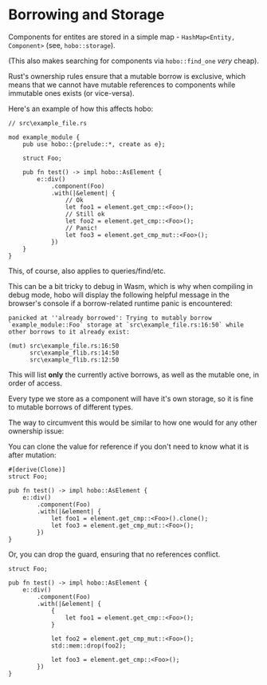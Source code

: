 # Borrowing and Storage

Components for entites are stored in a simple map - `HashMap<Entity, Component>` (see, `hobo::storage`).

(This also makes searching for components via `hobo::find_one` *very* cheap).

Rust's ownership rules ensure that a mutable borrow is exclusive, which means that we cannot have mutable references 
to components while immutable ones exists (or vice-versa).

Here's an example of how this affects hobo:

```rust,noplaypen
// src\example_file.rs

mod example_module {
    pub use hobo::{prelude::*, create as e};

    struct Foo;

    pub fn test() -> impl hobo::AsElement {
        e::div()
            .component(Foo)
            .with(|&element| {
                // Ok
                let foo1 = element.get_cmp::<Foo>();
                // Still ok
                let foo2 = element.get_cmp::<Foo>();
                // Panic!
                let foo3 = element.get_cmp_mut::<Foo>();
            })
    }
}
```

This, of course, also applies to queries/find/etc.

This can be a bit tricky to debug in Wasm, which is why when compiling in debug mode, 
hobo will display the following helpful message in the browser's console if a borrow-related runtime panic is encountered:

```
panicked at ''already borrowed': Trying to mutably borrow `example_module::Foo` storage at `src\example_file.rs:16:50` while other borrows to it already exist:

(mut) src\example_file.rs:16:50
      src\example_flib.rs:14:50
      src\example_flib.rs:12:50
```
This will list **only** the currently active borrows, as well as the mutable one, in order of access.

Every type we store as a component will have it's own storage, so it is fine to mutable borrows of different types.

The way to circumvent this would be similar to how one would for any other ownership issue:

You can clone the value for reference if you don't need to know what it is after mutation:

```rust,noplaypen
#[derive(Clone)]
struct Foo;

pub fn test() -> impl hobo::AsElement {
    e::div()
        .component(Foo)
        .with(|&element| {
            let foo1 = element.get_cmp::<Foo>().clone();
            let foo3 = element.get_cmp_mut::<Foo>();
        })
}
```

Or, you can drop the guard, ensuring that no references conflict.

```rust,noplaypen
struct Foo;

pub fn test() -> impl hobo::AsElement {
    e::div()
        .component(Foo)
        .with(|&element| {
            {
                let foo1 = element.get_cmp::<Foo>();
            }
            
            let foo2 = element.get_cmp_mut::<Foo>();
            std::mem::drop(foo2);

            let foo3 = element.get_cmp::<Foo>();
        })
}
```
